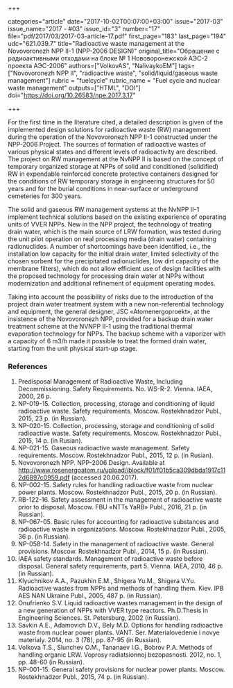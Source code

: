+++

categories="article"
date="2017-10-02T00:07:00+03:00"
issue="2017-03"
issue_name="2017 - #03"
issue_id="3"
number="17"
file="pdf/2017/03/2017-03-article-17.pdf"
first_page="183"
last_page="194"
udc="621.039.7"
title="Radioactive waste management at the Novovoronezh NPP II-1 (NPP-2006 DESIGN)"
original_title="Обращение с радиоактивными отходами на блоке № 1 Нововоронежской АЭС-2 проекта АЭС-2006"
authors=["VolkovAS", "NalivaykoEM"]
tags=["Novovoronezh NPP II", "radioactive waste", "solid/liquid/gaseous waste management"]
rubric = "fuelcycle"
rubric_name = "Fuel cycle and nuclear waste management"
outputs=["HTML", "DOI"]
doi="https://doi.org/10.26583/npe.2017.3.17"

+++

For the first time in the literature cited, a detailed description is given of the implemented design solutions for radioactive waste (RW) management during the operation of the Novovoronezh NPP II-1 constructed under the NPP-2006 Project. The sources of formation of radioactive wastes of various physical states and different levels of radioactivity are described. The project on RW management at the NvNPP II is based on the concept of temporary organized storage at NPPs of solid and conditioned (solidified) RW in expendable reinforced concrete protective containers designed for the conditions of RW temporary storage in engineering structures for 50 years and for the burial conditions in near-surface or underground cemeteries for 300 years.

The solid and gaseous RW management systems at the NvNPP II-1 implement technical solutions based on the existing experience of operating units of VVER NPPs. New in the NPP project, the technology of treating drain water, which is the main source of LRW formation, was tested during the unit pilot operation on real processing media (drain water) containing radionuclides. A number of shortcomings have been identified, i.e., the installation low capacity for the initial drain water, limited selectivity of the chosen sorbent for the precipitated radionuclides, low dirt capacity of the membrane filters), which do not allow efficient use of design facilities with the proposed technology for processing drain water at NPPs without modernization and additional refinement of equipment operating modes.

Taking into account the possibility of risks due to the introduction of the project drain water treatment system with a new non-referential technology and equipment, the general designer, JSC «Atomenergoproekt», at the insistence of the Novovoronezh NPP, provided for a backup drain water treatment scheme at the NVNPP II-1 using the traditional thermal evaporation technology for NPPs. The backup scheme with a vaporizer with a capacity of 6 m3/h made it possible to treat the formed drain water, starting from the unit physical start-up stage.

### References

1. Predisposal Management of Radioactive Waste, Including Decommissioning. Safety Requirements. No. WS-R-2. Vienna. IAEA, 2000, 26 p.
2. NP-019-15. Collection, processing, storage and conditioning of liquid radioactive waste. Safety requirements. Moscow. Rostekhnadzor Publ., 2015, 23 p. (in Russian).
3. NP-020-15. Collection, processing, storage and conditioning of solid radioactive waste. Safety requirements. Moscow. Rostekhnadzor Publ., 2015, 14 p. (in Rusian).
4. NP-021-15. Gaseous radioactive waste management. Safety requirements. Moscow. Rostekhnadzor Publ., 2015, 12 p. (in Rusian).
5. Novovoronezh NPP. NPP-2006 Design. Available at http://www.rosenergoatom.ru/upload/iblock/f01/f01b5ca309dbda1917c112d6897c0959.pdf (accessed 20.06.2017).
6. NP-002-15. Safety rules for handling radioactive waste from nuclear power plants. Moscow. Rostekhnadzor Publ., 2015, 20 p. (in Russian).
7. RB-122-16. Safety assessment in the management of radioactive waste prior to disposal. Moscow. FBU «NTTs YaRB» Publ., 2016, 21 p. (in Russian).
8. NP-067-05. Basic rules for accounting for radioactive substances and radioactive waste in organizations. Moscow. Rostekhnadzor Publ., 2005, 36 p. (in Russian).
9. NP-058-14. Safety in the management of radioactive waste. General provisions. Moscow. Rostekhnadzor Publ., 2014, 15 p. (in Russian).
10. IAEA safety standards. Management of radioactive waste before disposal. General safety requirements, part 5. Vienna. IAEA, 2010, 46 p. (in Russian).
11. Klyuchnikov A.A., Pazukhin E.M., Shigera Yu.M., Shigera V.Yu. Radioactive wastes from NPPs and methods of handling them. Kiev. IPB AES NAN Ukraine Publ., 2005, 487 p. (in Russian).
12. Onufrienko S.V. Liquid radioactive wastes management in the design of a new generation of NPPs with VVER type reactors. Ph.D.Thesis in Engineering Sciences. St. Petersburg, 2002 (in Russian).
13. Savkin A.E., Adamovich D.V., Bely M.D. Options for handling radioactive waste from nuclear power plants. VANT. Ser. Materialovedenie i novye materialy. 2014, no. 3 (78), pp. 87-95 (in Russian).
14. Volkova T.S., Slunchev O.M., Tananaev I.G., Bobrov P.A. Methods of handling organic LRW. Voprosy radiatsionnoj bezopasnosti. 2012, no. 1, pp. 48-60 (in Russian).
15. NP-001-15. General safety provisions for nuclear power plants. Moscow. Rostekhnadzor Publ., 2015, 74 p. (in Russian).